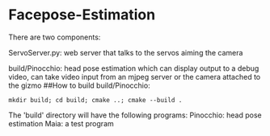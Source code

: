 # Facepose-Estimation
There are two components:

ServoServer.py: web server that talks to the servos aiming the camera

build/Pinocchio: head pose estimation which can display output to a debug video, can take video input from an mjpeg server or the camera attached to the gizmo
##How to build build/Pinocchio:

`mkdir build; cd build; cmake ..; cmake --build .`

The 'build' directory will have the following programs:
Pinocchio: head pose estimation
Maia: a test program


